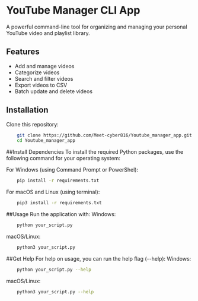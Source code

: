 # YouTube Manager CLI App

A powerful command-line tool for organizing and managing your personal YouTube video and playlist library.

## Features
- Add and manage videos
- Categorize videos
- Search and filter videos
- Export videos to CSV
- Batch update and delete videos

## Installation

Clone this repository:

```bash
	git clone https://github.com/Meet-cyber816/Youtube_manager_app.git
	cd Youtube_manager_app
```

##Install Dependencies
To install the required Python packages, use the following command for your operating system:

For Windows (using Command Prompt or PowerShel):
```bash
	pip install -r requirements.txt
```
For macOS and Linux (using terminal):
```bash
	pip3 install -r requirements.txt
```

##Usage
Run the application with:
  Windows:
```bash
	python your_script.py
```
  macOS/Linux:
```bash
	python3 your_script.py
```

##Get Help
For help on usage, you can run the help flag (--help):
  Windows:
```bash
	python your_script.py --help
```
  macOS/Linux:
```bash
	python3 your_script.py --help
```
